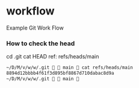 # workflow

Example Git Work Flow

### How to check the head

cd .git
cat HEAD
ref: refs/heads/main

```bash
~/D/M/v/w/w/.git   main  cat refs/heads/main
8894d12bbbb4f61f3d895bf8867d710dabac8d9a
~/D/M/v/w/w/.git   main 
```
